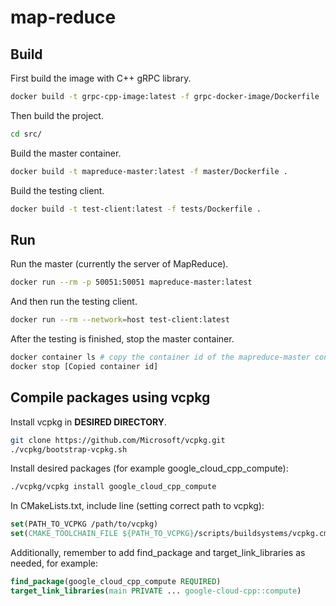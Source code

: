 # map-reduce


## Build

First build the image with C++ gRPC library.
```bash
docker build -t grpc-cpp-image:latest -f grpc-docker-image/Dockerfile .
```

Then build the project.

```bash
cd src/
```

Build the master container.
```bash
docker build -t mapreduce-master:latest -f master/Dockerfile .
```

Build the testing client.
```bash
docker build -t test-client:latest -f tests/Dockerfile .
```

## Run

Run the master (currently the server of MapReduce).
```bash
docker run --rm -p 50051:50051 mapreduce-master:latest
```

And then run the testing client.
```bash
docker run --rm --network=host test-client:latest
```

After the testing is finished, stop the master container.
```bash
docker container ls # copy the container id of the mapreduce-master container
docker stop [Copied container id]
```

## Compile packages using vcpkg
Install vcpkg in **DESIRED DIRECTORY**.
```bash
git clone https://github.com/Microsoft/vcpkg.git
./vcpkg/bootstrap-vcpkg.sh
```

Install desired packages (for example google_cloud_cpp_compute):
```bash
./vcpkg/vcpkg install google_cloud_cpp_compute
```

In CMakeLists.txt, include line (setting correct path to vcpkg):
```cmake
set(PATH_TO_VCPKG /path/to/vcpkg)
set(CMAKE_TOOLCHAIN_FILE ${PATH_TO_VCPKG}/scripts/buildsystems/vcpkg.cmake CACHE STRING "Vcpkg toolchain file")
```

Additionally, remember to add find_package and target_link_libraries as needed, for example:
```cmake
find_package(google_cloud_cpp_compute REQUIRED)
target_link_libraries(main PRIVATE ... google-cloud-cpp::compute)
```